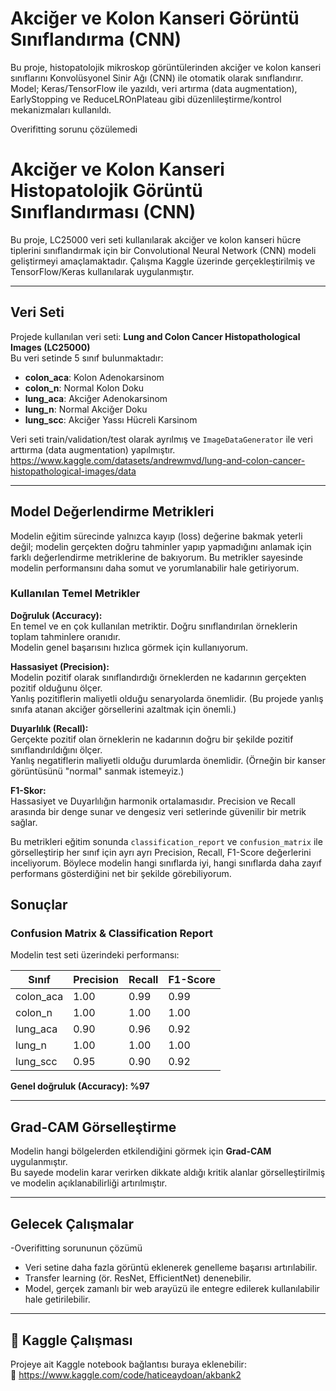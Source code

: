 # Akciğer ve Kolon Kanseri Görüntü Sınıflandırma (CNN)

Bu proje, histopatolojik mikroskop görüntülerinden akciğer ve kolon kanseri sınıflarını Konvolüsyonel Sinir Ağı (CNN) ile otomatik olarak sınıflandırır. Model; Keras/TensorFlow ile yazıldı, veri artırma (data augmentation), EarlyStopping ve ReduceLROnPlateau gibi düzenlileştirme/kontrol mekanizmaları kullanıldı.

Overifitting sorunu çözülemedi

# Akciğer ve Kolon Kanseri Histopatolojik Görüntü Sınıflandırması (CNN)

Bu proje, LC25000 veri seti kullanılarak akciğer ve kolon kanseri hücre tiplerini sınıflandırmak için bir Convolutional Neural Network (CNN) modeli geliştirmeyi amaçlamaktadır. Çalışma Kaggle üzerinde gerçekleştirilmiş ve TensorFlow/Keras kullanılarak uygulanmıştır.

---

##  Veri Seti
Projede kullanılan veri seti: **Lung and Colon Cancer Histopathological Images (LC25000)**  
Bu veri setinde 5 sınıf bulunmaktadır:
- **colon_aca**: Kolon Adenokarsinom
- **colon_n**: Normal Kolon Doku
- **lung_aca**: Akciğer Adenokarsinom
- **lung_n**: Normal Akciğer Doku
- **lung_scc**: Akciğer Yassı Hücreli Karsinom  

Veri seti train/validation/test olarak ayrılmış ve `ImageDataGenerator` ile veri arttırma (data augmentation) yapılmıştır.
https://www.kaggle.com/datasets/andrewmvd/lung-and-colon-cancer-histopathological-images/data

---


## Model Değerlendirme Metrikleri

Modelin eğitim sürecinde yalnızca kayıp (loss) değerine bakmak yeterli değil; modelin gerçekten doğru tahminler yapıp yapmadığını anlamak için farklı değerlendirme metriklerine de bakıyorum. Bu metrikler sayesinde modelin performansını daha somut ve yorumlanabilir hale getiriyorum.

### Kullanılan Temel Metrikler

**Doğruluk (Accuracy):**  
En temel ve en çok kullanılan metriktir. Doğru sınıflandırılan örneklerin toplam tahminlere oranıdır.  
Modelin genel başarısını hızlıca görmek için kullanıyorum.

**Hassasiyet (Precision):**  
Modelin pozitif olarak sınıflandırdığı örneklerden ne kadarının gerçekten pozitif olduğunu ölçer.  
Yanlış pozitiflerin maliyetli olduğu senaryolarda önemlidir. (Bu projede yanlış sınıfa atanan akciğer görsellerini azaltmak için önemli.)

**Duyarlılık (Recall):**  
Gerçekte pozitif olan örneklerin ne kadarının doğru bir şekilde pozitif sınıflandırıldığını ölçer.  
Yanlış negatiflerin maliyetli olduğu durumlarda önemlidir. (Örneğin bir kanser görüntüsünü "normal" sanmak istemeyiz.)

**F1-Skor:**  
Hassasiyet ve Duyarlılığın harmonik ortalamasıdır. Precision ve Recall arasında bir denge sunar ve dengesiz veri setlerinde güvenilir bir metrik sağlar.

Bu metrikleri eğitim sonunda `classification_report` ve `confusion_matrix` ile görselleştirip her sınıf için ayrı ayrı Precision, Recall, F1-Score değerlerini inceliyorum. Böylece modelin hangi sınıflarda iyi, hangi sınıflarda daha zayıf performans gösterdiğini net bir şekilde görebiliyorum.


##  Sonuçlar

###  Confusion Matrix & Classification Report
Modelin test seti üzerindeki performansı:

| Sınıf      | Precision | Recall | F1-Score |
|-----------|-----------|--------|----------|
| colon_aca | 1.00      | 0.99   | 0.99 |
| colon_n   | 1.00      | 1.00   | 1.00 |
| lung_aca  | 0.90      | 0.96   | 0.92 |
| lung_n    | 1.00      | 1.00   | 1.00 |
| lung_scc  | 0.95      | 0.90   | 0.92 |

**Genel doğruluk (Accuracy): %97**

---

## Grad-CAM Görselleştirme
Modelin hangi bölgelerden etkilendiğini görmek için **Grad-CAM** uygulanmıştır.  
Bu sayede modelin karar verirken dikkate aldığı kritik alanlar görselleştirilmiş ve modelin açıklanabilirliği artırılmıştır.

---

##  Gelecek Çalışmalar
-Overifitting sorununun çözümü
- Veri setine daha fazla görüntü eklenerek genelleme başarısı artırılabilir.
- Transfer learning (ör. ResNet, EfficientNet) denenebilir.
- Model, gerçek zamanlı bir web arayüzü ile entegre edilerek kullanılabilir hale getirilebilir.

---

## 🔗 Kaggle Çalışması
Projeye ait Kaggle notebook bağlantısı buraya eklenebilir:  
📎 https://www.kaggle.com/code/haticeaydoan/akbank2

